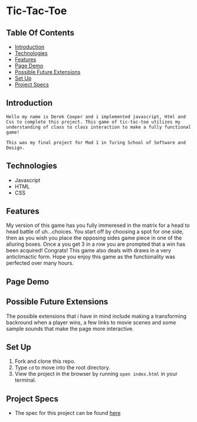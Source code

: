 # Tic-Tac-Toe

## Table Of Contents
  - [Introduction](#introduction)
  - [Technologies](#technologies)
  - [Features](#features)
  - [Page Demo](#page-demo)
  - [Possible Future Extensions](#possible-future-extensions)
  - [Set Up](#set-up)
  - [Project Specs](#project-specs)


  ## Introduction
  
  
    Hello my name is Derek Cooper and i implemented javascript, Html and Css to complete this project. This game of tic-tac-toe utilizes my understanding of class to class interaction to make a fully functional game!

    This was my final project for Mod 1 in Turing School of Software and Design.

  ## Technologies

  - Javascript
  - HTML
  - CSS


  ## Features

  My version of this game has you fully immeresed in the matrix for a head to head battle of uh...choices.  You start off by choosing a spot for one side, then as you wish you place the opposing sides game piece in one of the alluring boxes.  Once a you get 3 in a row you are prompted that a win has been acquired!  Congrats!  This game also deals with draws in a very anticlimactic form.  Hope you enjoy this game as the functionality was perfected over many hours.

  ## Page Demo








  ## Possible Future Extensions

  The possible extensions that i have in mind include making a transforming backround when a player wins, a few links to movie scenes and some sample sounds that make the page more interactive.

  ## Set Up

1. Fork and clone this repo.
2. Type `cd` to move into the root directory.
3. View the project in the browser by running `open index.html` in your terminal.

## Project Specs

  - The spec for this project can be found [here](https://frontend.turing.edu/projects/module-1/tic-tac-toe-solo-v2.html)
